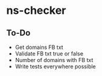 # ns-checker


## To-Do

- Get domains FB txt
- Validate FB txt true or false
- Number of domains with FB txt
- Write tests everywhere possible

